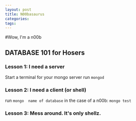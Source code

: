```yaml
---
layout: post
title: N00basaurus
categories: 
tags: 
---
```

#Wow, I'm a n00b

## DATABASE 101 for Hosers

### Lesson 1: I need a server
		
Start a terminal for your mongo server
run `mongod`

### Lesson 2: I need a client (or shell)
run `mongo  name of database`
in the case of a n00b: `mongo test`

### Lesson 3: Mess around. It's only shellz.


